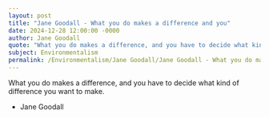 ```yaml
---
layout: post
title: "Jane Goodall - What you do makes a difference and you"
date: 2024-12-28 12:00:00 -0000
author: Jane Goodall
quote: "What you do makes a difference, and you have to decide what kind of difference you want to make."
subject: Environmentalism
permalink: /Environmentalism/Jane Goodall/Jane Goodall - What you do makes a difference and you
---
```


What you do makes a difference, and you have to decide what kind of difference you want to make.

- Jane Goodall
